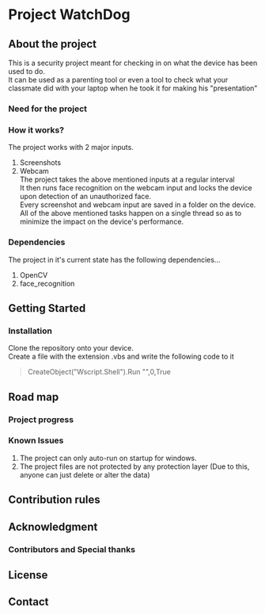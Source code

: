 # Project WatchDog  

## About the project  
This is a security project meant for checking in on what the device has been used to do.  
It can be used as a parenting tool or even a tool to check what your classmate did with your laptop when he took it for making his "presentation"  

### Need for the project  
  
### How it works?  
The project works with 2 major inputs.  
1. Screenshots  
2. Webcam  
The project takes the above mentioned inputs at a regular interval  
It then runs face recognition on the webcam input and locks the device upon detection of an unauthorized face.  
Every screenshot and webcam input are saved in a folder on the device.  
All of the above mentioned tasks happen on a single thread so as to minimize the impact on the device's performance.  

### Dependencies  
The project in it's current state has the following dependencies...
1. OpenCV
2. face_recognition
  
## Getting Started  
### Installation  
Clone the repository onto your device.    
Create a file with the extension .vbs and write the following code to it 
> CreateObject("Wscript.Shell").Run "<Location of run.bat>",0,True  
  
## Road map  
### Project progress  
### Known Issues  
1. The project can only auto-run on startup for windows.
2. The project files are not protected by any protection layer (Due to this, anyone can just delete or alter the data)
  
## Contribution rules  
## Acknowledgment  
### Contributors and Special thanks  
  
## License  
  
## Contact  